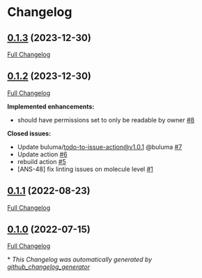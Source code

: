 # Changelog

## [0.1.3](https://github.com/buluma/ansible-role-datadog/tree/0.1.3) (2023-12-30)

[Full Changelog](https://github.com/buluma/ansible-role-datadog/compare/0.1.2...0.1.3)

## [0.1.2](https://github.com/buluma/ansible-role-datadog/tree/0.1.2) (2023-12-30)

[Full Changelog](https://github.com/buluma/ansible-role-datadog/compare/0.1.1...0.1.2)

**Implemented enhancements:**

- should have permissions set to only be readable by owner [\#8](https://github.com/buluma/ansible-role-datadog/issues/8)

**Closed issues:**

- Update buluma/todo-to-issue-action@v1.0.1 @buluma [\#7](https://github.com/buluma/ansible-role-datadog/issues/7)
- Update action [\#6](https://github.com/buluma/ansible-role-datadog/issues/6)
- rebuild action [\#5](https://github.com/buluma/ansible-role-datadog/issues/5)
- \[ANS-48\] fix linting issues on molecule level [\#1](https://github.com/buluma/ansible-role-datadog/issues/1)

## [0.1.1](https://github.com/buluma/ansible-role-datadog/tree/0.1.1) (2022-08-23)

[Full Changelog](https://github.com/buluma/ansible-role-datadog/compare/0.1.0...0.1.1)

## [0.1.0](https://github.com/buluma/ansible-role-datadog/tree/0.1.0) (2022-07-15)

[Full Changelog](https://github.com/buluma/ansible-role-datadog/compare/1c4509bc8f13e666399eb237528ac1be9fa78c19...0.1.0)



\* *This Changelog was automatically generated by [github_changelog_generator](https://github.com/github-changelog-generator/github-changelog-generator)*
